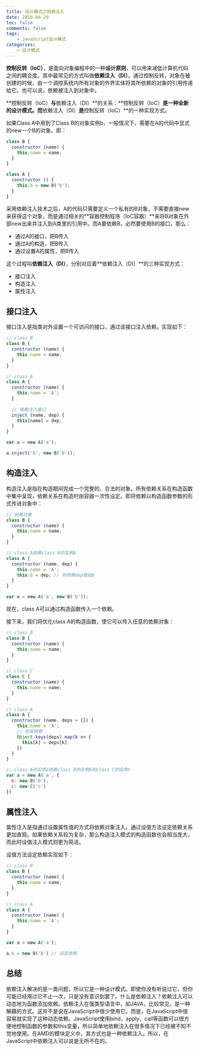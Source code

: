 ```yaml
---
title: 设计模式之依赖注入
date: 2018-04-29
toc: false
comments: false
tags:
    - JavaScript设计模式
categories:
    - 设计模式
---
```


**控制反转（IoC）**，是面向对象编程中的一种**设计原则**，可以用来减低计算机代码之间的耦合度。其中最常见的方式叫做**依赖注入（DI）**。通过控制反转，对象在被创建的时候，由一个调控系统内所有对象的外界实体将其所依赖的对象的引用传递给它。也可以说，依赖被注入到对象中。

<!--more-->

**控制反转（IoC）**与**依赖注入（DI）**的关系：**控制反转（IoC）**是一种全新的设计模式。而**依赖注入（DI）**是**控制反转（IoC）**的一种实现方式。

如果Class A中用到了Class B的对象实例b，一般情况下，需要在A的代码中显式的new一个B的对象。即：
```js
class B {
  constructor (name) {
    this.name = name;
  }
}

class A {
  constructor () {
    this.b = new B('b');
  }
}
```

采用依赖注入技术之后，A的代码只需要定义一个私有的B对象，不需要直接new来获得这个对象，而是通过相关的**容器控制程序（IoC容器）**来将B对象在外部new出来并注入到A类里的引用中。而A要依赖B，必然要使用B的接口，那么：
* 通过A的接口，把B传入
* 通过A的构造，把B传入
* 通过设置A的属性，把B传入

这个过程叫**依赖注入（DI）**，分别对应着**依赖注入（DI）**的三种实现方式：
* 接口注入
* 构造注入
* 属性注入

## 接口注入

接口注入是指类对外设置一个可访问的接口，通过该接口注入依赖。实现如下：
```js
// class B
class B {
  constructor (name) {
    this.name = name;
  }
}

// class A
class A {
  constructor (name) {
    this.name = 'A';
  }
  
  // 依赖注入接口
  inject (name, dep) {
    this[name] = dep;
  }
}

var a = new A('a');

a.inject('b', new B('b'));
```

## 构造注入

构造注入是指在构造期间完成一个完整的、合法的对象。所有依赖关系在构造函数中集中呈现，依赖关系在构造时由容器一次性设定。即将依赖以构造函数参数的形式传进对象中：
```js
// 依赖对象
class B {
  constructor (name) {
    this.name = name;
  }
}

// class A依赖class B的实例b
class A {
  constructor (name, dep) {
    this.name = 'A';
    this.b = dep; // 将依赖dep赋给b
  }
}

var a = new A('a', new B('b'));
```
现在，class A可以通过构造函数传入一个依赖。

接下来，我们将优化class A的构造函数，使它可以传入任意的依赖对象：
```js
// class B
class B {
  constructor (name) {
    this.name = name;
  }
}

// class C
class C {
  constructor (name) {
    this.name = name;
  }
}

// class A
class A {
  constructor (name, deps = {}) {
    this.name = 'A';
    // 安装依赖
    Object.keys(deps).map(k => {
      this[k] = deps[k]
    })
  }
}

// class A的实例a依赖class B的实例b和class C的实例c
var a = new A('a', {
  b: new B('b'),
  c: new C('c')
})
```

## 属性注入

属性注入是指通过设置属性值的方式将依赖对象注入。通过设值方法设定依赖关系更加直观。如果依赖关系较为复杂，那么构造注入模式的构造函数也会相当庞大，而此时设值注入模式则更为简洁。

设值方法设定依赖实现如下：
```js
// class B
class B {
  constructor (name) {
    this.name = name;
  }
}

// class A
class A {
  constructor (name) {
    this.name = 'A';
  }
}

var a = new A('a');

a.b = new B('b') // 设定依赖
```

## 总结

依赖注入解决的是一类问题，所以它是一种设计模式。即使你没有听说过它，但你可能已经用过它不止一次，只是没有意识到罢了。什么是依赖注入？依赖注入可以动态地为函数添加依赖。依赖注入在强类型语言中，如JAVA，比较常见，是一种解藕的方式。这并不是说在JavaScript中很少使用它。而是，在JavaScript中很容易就实现了这种动态依赖。JavaScript使用bind，apply，call等函数可以很方便地控制函数的参数和this变量，所以简单地依赖注入在很多情况下已经被不知不觉地使用。在AMD的模块定义中，其方式也是一种依赖注入。所以，在JavaScript中依赖注入可以说是无所不在的。